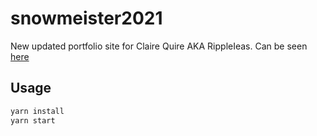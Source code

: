 # snowmeister2021

New updated portfolio site for Claire Quire AKA RippleIeas. Can be seen [here](https://dev.rippleideas.co.uk)

## Usage

```bash
yarn install
yarn start
```
